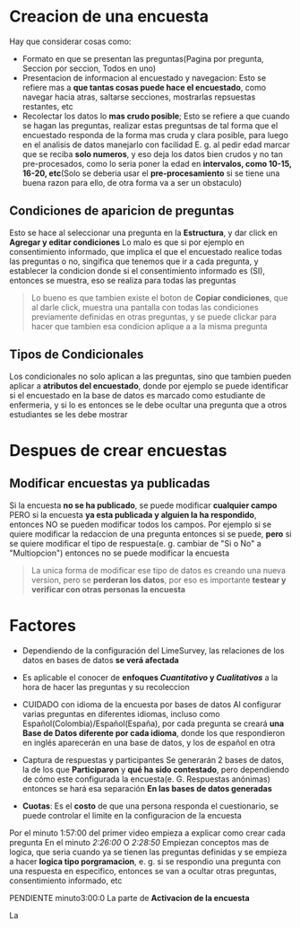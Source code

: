 
# Creacion de una encuesta
Hay que considerar cosas como:
* Formato en que se presentan las preguntas(Pagina por pregunta, Seccion por seccion, Todos en uno)
* Presentacion de informacion al encuestado y navegacion: Esto se refiere mas a **que tantas cosas puede hace el encuestado**, como navegar hacia atras, saltarse secciones, mostrarlas repsuestas restantes, etc
* Recolectar los datos lo **mas crudo posible**; Esto se refiere a que cuando se hagan las preguntas, realizar estas preguntsas de tal forma que el encuestado responda de la forma mas cruda y clara posible, para luego en el analisis de datos manejarlo con facilidad
		E. g. al pedir edad marcar que se reciba **solo numeros**, y eso deja los datos bien crudos y no tan pre-procesados, como lo seria poner la edad en **intervalos, como 10-15, 16-20, etc**(Solo se deberia usar el **pre-procesamiento** si se tiene una buena razon para ello, de otra forma va a ser un obstaculo)
## Condiciones de aparicion de preguntas
Esto se hace al seleccionar una pregunta en la **Estructura**, y dar click en **Agregar y editar condiciones**
Lo malo es que si por ejemplo en consentimiento informado, que implica el que el encuestado realice todas las preguntas o no, singifica que tenemos que ir a cada pregunta, y establecer la condicion donde si el consentimiento informado es (SI), entonces se muestra, eso se realiza para todas las preguntas
> Lo bueno es que tambien existe el boton de **Copiar condiciones**, que al darle click, muestra una pantalla con todas las condiciones previamente definidas en otras preguntas, y se puede clickar para hacer que tambien esa condicion aplique a a la misma pregunta

## Tipos de Condicionales
Los condicionales no solo aplican a las preguntas, sino que tambien pueden aplicar a **atributos del encuestado**, donde por ejemplo se puede identificar si el encuestado en la base de datos es marcado como estudiante de enfermeria, y si lo es entonces se le debe ocultar una pregunta que a otros estudiantes se les debe mostrar

# Despues de crear encuestas
## Modificar encuestas ya publicadas
Si la encuesta **no se ha publicado**, se puede modificar **cualquier campo**
PERO si la encuesta **ya esta publicada y alguien la ha respondido**, entonces NO se pueden modificar todos los campos. Por ejemplo si se quiere modificar la redaccion de una pregunta entonces si se puede, **pero** si se quiere modificar el tipo de respuesta(e. g. cambiar de "Si o No" a "Multiopcion") entonces no se puede modificar la encuesta
> La unica forma de modificar ese tipo de datos es creando una nueva version, pero se **perderan los datos**, por eso es importante **testear y verificar con otras personas la encuesta**



# Factores
* Dependiendo de la configuración del LimeSurvey, las relaciones de los datos en bases de datos **se verá afectada**

* Es aplicable el conocer de **enfoques *Cuantitativo* y *Cualitativos*** a la hora de hacer las preguntas y su recoleccion

* CUIDADO con idioma de la encuesta por bases de datos
Al configurar varias preguntas en diferentes idiomas, incluso como Español(Colombia)/Español(España), por cada pregunta se creará **una Base de Datos diferente por cada idioma**, donde los que respondieron en inglés aparecerán en una base de datos, y los de español en otra

* Captura de respuestas y participantes
Se generarán 2 bases de datos, la de los que **Participaron** y **qué ha sido contestado**, pero dependiendo de cómo este configurada la encuesta(e. G. Respuestas anónimas) entonces se hará esa separación **En las bases de datos generadas**

* **Cuotas**: Es el **costo** de que una persona responda el cuestionario, se puede controlar el limite en la configuracion de la encuesta

Por el minuto 1:57:00 del primer video empieza a explicar como crear cada pregunta
En el minuto *2:26:00* O *2:28:50* Empiezan conceptos mas de logica, que seria cuando ya se tienen las preguntas definidas y se empieza a hacer **logica tipo porgramacion**, e. g. si se respondio una pregunta con una respuesta en especifico, entonces se van a ocultar otras preguntas, consentimiento informado, etc

PENDIENTE minuto3:00:0
La parte de **Activacion de la encuesta**







La